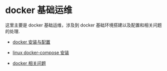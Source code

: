 # docker 基础运维

这里主要是 docker 基础运维，涉及到 docker 基础环境搭建以及配置和相关问题的处理.

- [docker 安装与配置](docker/linux_docker_installed.md)

- [linux docker-compose 安装](docker/linux_docker_compose_installed.md)

- [docker 相关问题](docker/linux_docker_issues.md)
